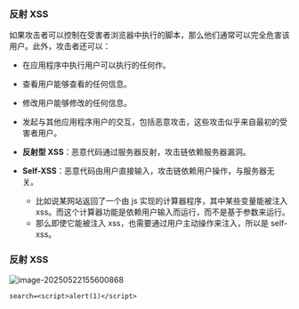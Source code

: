 ### 反射 XSS

如果攻击者可以控制在受害者浏览器中执行的脚本，那么他们通常可以完全危害该用户。此外，攻击者还可以：

- 在应用程序中执行用户可以执行的任何作。
- 查看用户能够查看的任何信息。
- 修改用户能够修改的任何信息。
- 发起与其他应用程序用户的交互，包括恶意攻击，这些攻击似乎来自最初的受害者用户。

- **反射型 XSS**：恶意代码通过服务器反射，攻击链依赖服务器漏洞。
- **Self-XSS**：恶意代码由用户直接输入，攻击链依赖用户操作，与服务器无关。
  - 比如说某网站返回了一个由 js 实现的计算器程序，其中某些变量能被注入 xss。而这个计算器功能是依赖用户输入而运行，而不是基于参数来运行。
  - 那么即使它能被注入 xss，也需要通过用户主动操作来注入，所以是 self-xss。

### 反射 XSS

![image-20250522155600868](https://cdn.jsdelivr.net/gh/LilDean17/secdoc@main/Web%20%E5%AE%89%E5%85%A8/XSS%20%E8%B7%A8%E7%AB%99%E8%84%9A%E6%9C%AC%E6%94%BB%E5%87%BB/images/image-20250522155600868.png)

```
search=<script>alert(1)</script>
```

